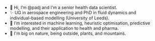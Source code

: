 - 👋 Hi, I’m @padj and I'm a senior health data scientist.
- ✨ UG in aerospace engineering and PhD in fluid dynamics and individual-based modelling (University of Leeds).
- 👀 I’m interested in machine learning, heuristic optimisation, predictive modelling, and their application to health and pharma.
- 🌱 I'm big on nature, being outside, plants, and mountains.

<!---
This bit is a comment.
padj/padj is a ✨ special ✨ repository because its `README.md` (this file) appears on your GitHub profile.
You can click the Preview link to take a look at your changes.
--->
